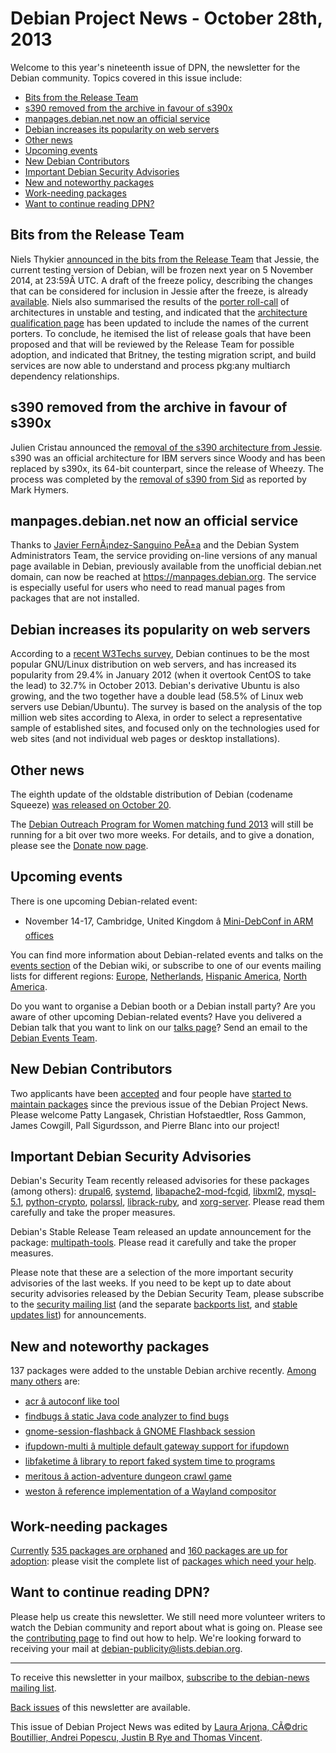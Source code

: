 
Debian Project News - October 28th, 2013
========================================


Welcome to this year's nineteenth issue of DPN, the newsletter for the Debian community. Topics covered in this issue include:


* [Bits from the Release Team](https://www.debian.org/News/weekly/2013/19/#bits-rt)
* [s390 removed from the archive in favour of s390x](https://www.debian.org/News/weekly/2013/19/#s390)
* [manpages.debian.net now an official service](https://www.debian.org/News/weekly/2013/19/#manpages)
* [Debian increases its popularity on web servers](https://www.debian.org/News/weekly/2013/19/#webservers)
* [Other news](https://www.debian.org/News/weekly/2013/19/#other)
* [Upcoming events](https://www.debian.org/News/weekly/2013/19/#events)
* [New Debian Contributors](https://www.debian.org/News/weekly/2013/19/#newcontributors)
* [Important Debian Security Advisories](https://www.debian.org/News/weekly/2013/19/#dsa)
* [New and noteworthy packages](https://www.debian.org/News/weekly/2013/19/#nnwp)
* [Work-needing packages](https://www.debian.org/News/weekly/2013/19/#wnpp)
* [Want to continue reading DPN?](https://www.debian.org/News/weekly/2013/19/#continuedpn)


Bits from the Release Team
--------------------------



Niels Thykier [announced
in the bits from the Release Team](https://lists.debian.org/debian-devel-announce/2013/10/msg00004.html) that Jessie, the current testing
version of Debian, will be frozen next year on 5 November 2014, at 23:59Â UTC.
A draft of the freeze policy, describing the changes that can be considered
for inclusion in Jessie after the freeze, is already
[available](https://release.debian.org/jessie/freeze_policy.html).
Niels also summarised the results of the
[porter roll-call](https://lists.debian.org/debian-devel/2013/09/msg00002.html)
of architectures in unstable and testing, and indicated that the
[architecture qualification page](https://release.debian.org/jessie/arch_qualify.html)
has been updated to include the names of the current porters.
To conclude, he itemised the list of release goals that have been proposed and
that will be reviewed by the Release Team for possible adoption, and indicated that
Britney, the testing migration script, and build services are now able to
understand and process pkg:any multiarch dependency relationships.



s390 removed from the archive in favour of s390x
------------------------------------------------



Julien Cristau announced the
[removal
of the s390 architecture from Jessie](https://lists.debian.org/debian-devel-announce/2013/10/msg00005.html). s390 was an official architecture
for IBM servers since Woody and has been replaced by s390x, its 64-bit
counterpart, since the release of Wheezy. The process was completed by the
[removal
of s390 from Sid](https://lists.debian.org/debian-devel/2013/10/msg00323.html) as reported by Mark Hymers.



manpages.debian.net now an official service
-------------------------------------------



Thanks to
[Javier FernÃ¡ndez-Sanguino PeÃ±a](https://lists.debian.org/debian-doc/2013/10/msg00026.html)
and the Debian System Administrators Team, the service providing on-line
versions of any manual page available in Debian, previously available from the
unofficial debian.net domain, can now be reached at
<https://manpages.debian.org>.
The service is especially useful for users who need to read manual
pages from packages that are not installed.



Debian increases its popularity on web servers
----------------------------------------------



According to a
[recent
W3Techs survey](http://w3techs.com/blog/entry/debian_ubuntu_extend_the_dominance_in_the_linux_web_server_market_at_the_expense_of_red_hat_centos), Debian continues to be the
most popular GNU/Linux distribution on web servers, and has increased its
popularity from 29.4% in January 2012 (when it overtook CentOS to take
the lead) to 32.7% in October 2013. Debian's derivative
Ubuntu is also growing, and the two together have a double lead (58.5% of
Linux web servers use Debian/Ubuntu). The survey is based on the analysis of
the top million web sites according to Alexa, in order to select a
representative sample of established sites, and focused only on the
technologies used for web sites (and not individual web pages or
desktop installations).



Other news
----------



The eighth update of the oldstable distribution of Debian (codename Squeeze)
[was released on October 20](https://www.debian.org/News/2013/20131020.html).




The [Debian Outreach Program for Women
matching fund 2013](https://www.debian.org/News/2013/18/#opwmatch) will still be running for a bit over two more weeks. For
details, and to give a donation, please see the
[Donate now page](https://debian.ch/opw2013/).



Upcoming events
---------------


There is one upcoming Debian-related event:


* November 14-17, Cambridge, United Kingdom â [Mini-DebConf in ARM offices](https://wiki.debconf.org/wiki/Miniconf-UK/2013)



You can find more information about Debian-related events and talks
on the [events section](https://wiki.debian.org/DebianEvents) of the Debian wiki,
or subscribe to one of our events mailing lists for different regions:
[Europe](https://lists.debian.org/debian-events-eu),
[Netherlands](https://lists.debian.org/debian-events-nl),
[Hispanic America](https://lists.debian.org/debian-events-ha),
[North America](https://lists.debian.org/debian-events-na).



Do you want to organise a Debian booth or a Debian install party?
Are you aware of other upcoming Debian-related events?
Have you delivered a Debian talk that you want to link on our
[talks page](https://www.debian.org/events/talks)?
Send an email to the [Debian Events Team](mailto:events@debian.org).



New Debian Contributors
-----------------------



Two applicants have been
[accepted](https://nm.debian.org/public/nmlist#done)
 and
four people have [started
 to maintain packages](https://udd.debian.org/cgi-bin/new-maintainers.cgi) since the previous issue of the Debian
 Project News. Please welcome
Patty Langasek,
Christian Hofstaedtler,
Ross Gammon,
James Cowgill,
Pall Sigurdsson,
and
Pierre Blanc
 into our project!


Important Debian Security Advisories
------------------------------------


Debian's Security Team recently released
 advisories for these packages (among others):
[drupal6](https://www.debian.org/security/2013/dsa-2776),
[systemd](https://www.debian.org/security/2013/dsa-2777),
[libapache2-mod-fcgid](https://www.debian.org/security/2013/dsa-2778),
[libxml2](https://www.debian.org/security/2013/dsa-2779),
[mysql-5.1](https://www.debian.org/security/2013/dsa-2780),
[python-crypto](https://www.debian.org/security/2013/dsa-2781),
[polarssl](https://www.debian.org/security/2013/dsa-2782),
[librack-ruby](https://www.debian.org/security/2013/dsa-2783), and
[xorg-server](https://www.debian.org/security/2013/dsa-2784).
 Please read them carefully and take the proper measures.


Debian's Stable Release Team released an update announcement for the package:
[multipath-tools](https://lists.debian.org/debian-stable-announce/2013/10/msg00002.html).
 Please read it carefully and take the proper measures.


Please note that these are a selection of the more important security
advisories of the last weeks. If you need to be kept up to date about
security advisories released by the Debian Security Team, please
subscribe to the [security mailing
list](https://lists.debian.org/debian-security-announce/) (and the separate [backports
list](https://lists.debian.org/debian-backports-announce/), and [stable updates
list](https://lists.debian.org/debian-stable-announce/)) for announcements.



New and noteworthy packages
---------------------------



137 packages were added to the unstable Debian archive
recently. [Among
many others](https://packages.debian.org/unstable/main/newpkg) are:


* [acr â autoconf like tool](https://packages.debian.org/unstable/main/acr)
* [findbugs â static Java code analyzer to find bugs](https://packages.debian.org/unstable/main/findbugs)
* [gnome-session-flashback â GNOME Flashback session](https://packages.debian.org/unstable/main/gnome-session-flashback)
* [ifupdown-multi â multiple default gateway support for ifupdown](https://packages.debian.org/unstable/main/ifupdown-multi)
* [libfaketime â library to report faked system time to programs](https://packages.debian.org/unstable/main/libfaketime)
* [meritous â action-adventure dungeon crawl game](https://packages.debian.org/unstable/main/meritous)
* [weston â reference implementation of a Wayland compositor](https://packages.debian.org/unstable/main/weston)


Work-needing packages
---------------------


[Currently](https://lists.debian.org/debian-devel/2013/10/msg00579.html) [535 packages are orphaned](https://www.debian.org/devel/wnpp/orphaned) and [160 packages are up for adoption](https://www.debian.org/devel/wnpp/rfa): please visit the complete list of [packages which need your help](https://www.debian.org/devel/wnpp/help_requested).


Want to continue reading DPN?
-----------------------------


Please help us create this newsletter. We still need more volunteer writers to watch the Debian community and report about what is going on. Please see the [contributing page](https://wiki.debian.org/ProjectNews/HowToContribute) to find out how to help. We're looking forward to receiving your mail at [debian-publicity@lists.debian.org](mailto:debian-publicity@lists.debian.org).




---



 To receive this newsletter in your mailbox, [subscribe to the debian-news mailing list](https://lists.debian.org/debian-news/).



[Back issues](https://www.debian.org/News/weekly/) of this newsletter are available.



This issue of Debian Project News was edited by [Laura Arjona, CÃ©dric Boutillier, Andrei Popescu, Justin B Rye and Thomas Vincent](mailto:debian-publicity@lists.debian.org).




